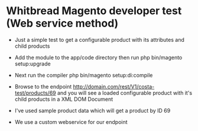 # Whitbread Magento developer test (Web service method)

* Just a simple test to get a configurable product with its attributes and child products

* Add the module to the app/code directory then run php bin/magento setup:upgrade

* Next run the compiler php bin/magento setup:di:compile

* Browse to the endpoint http://domain.com/rest/V1/costa-test/products/69 and you will see a loaded configurable product with it's child products in a XML DOM Document

* I've used sample product data which will get a product by ID 69

* We use a custom webservice for our endpoint


